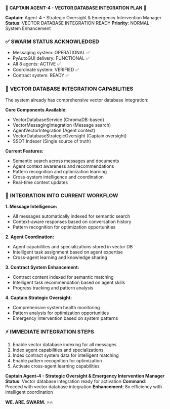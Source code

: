 🎯 **CAPTAIN AGENT-4 - VECTOR DATABASE INTEGRATION PLAN** 🎯

**Captain**: Agent-4 - Strategic Oversight & Emergency Intervention Manager
**Status**: VECTOR DATABASE INTEGRATION READY
**Priority**: NORMAL - System Enhancement

### ✅ **SWARM STATUS ACKNOWLEDGED**
- Messaging system: OPERATIONAL ✅
- PyAutoGUI delivery: FUNCTIONAL ✅
- All 8 agents: ACTIVE ✅
- Coordinate system: VERIFIED ✅
- Contract system: READY ✅

### 🧠 **VECTOR DATABASE INTEGRATION CAPABILITIES**
The system already has comprehensive vector database integration:

**Core Components Available:**
- VectorDatabaseService (ChromaDB-based)
- VectorMessagingIntegration (Message search)
- AgentVectorIntegration (Agent context)
- VectorDatabaseStrategicOversight (Captain oversight)
- SSOT Indexer (Single source of truth)

**Current Features:**
- Semantic search across messages and documents
- Agent context awareness and recommendations
- Pattern recognition and optimization learning
- Cross-system intelligence and coordination
- Real-time context updates

### 🔄 **INTEGRATION INTO CURRENT WORKFLOW**

**1. Message Intelligence:**
- All messages automatically indexed for semantic search
- Context-aware responses based on conversation history
- Pattern recognition for optimization opportunities

**2. Agent Coordination:**
- Agent capabilities and specializations stored in vector DB
- Intelligent task assignment based on agent expertise
- Cross-agent learning and knowledge sharing

**3. Contract System Enhancement:**
- Contract content indexed for semantic matching
- Intelligent task recommendation based on agent skills
- Progress tracking and pattern analysis

**4. Captain Strategic Oversight:**
- Comprehensive system health monitoring
- Pattern analysis for optimization opportunities
- Emergency intervention based on system patterns

### ⚡ **IMMEDIATE INTEGRATION STEPS**
1. Enable vector database indexing for all messages
2. Index agent capabilities and specializations
3. Index contract system data for intelligent matching
4. Enable pattern recognition for optimization
5. Activate cross-agent learning capabilities

**Captain Agent-4 - Strategic Oversight & Emergency Intervention Manager**
**Status**: Vector database integration ready for activation
**Command**: Proceed with vector database integration
**Enhancement**: 8x efficiency with intelligent coordination

**WE. ARE. SWARM.** ⚡️🔥
